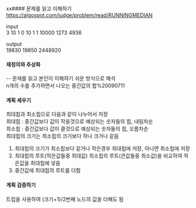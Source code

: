 xx#### 문제를 읽고 이해하기
https://algospot.com/judge/problem/read/RUNNINGMEDIAN

input</br>
3
10 1 0
10 1 1
10000 1273 4936


output</br>
19830
19850
2448920
 
#### 재정의와 추상화<br>
-- 문제를 읽고 본인이 이해하기 쉬운 방식으로 해석<br>
n개의 수를 추가하면서 나오는 중간값의 합%20090711 

#### 계획 세우기<br>
최대힙과 최소힙으로  다음과 같이 나누어서 저장<br>
최대힙 : 중간값보다 값이 작을것으로 예상되는 숫자들의 힙, 내림차순<br>
최소힙 : 중간값보다 값이 클것으로 예상되는 숫자들의 힙, 오름차순<br>
최대힙의 크기는 최소힙의 크기보다 하나 크거나 같음<br>
1. 최대힙의 크기가 최소힙보다 같거나 작은경우 최대힙에 저장, 아니면 최소힙에 저장<br>
2. 최대힙의 루트(작은값들중 최대값) 최소힙의 루트(큰값들중 최소값)을 비교하여 작은값을 최대힙에 넣음<br>
3. 중간값에 최대힙의 루트를 더함<br>

#### 계획 검증하기
트립을 사용하여 (크기+1)/2번째 노드의 값을 더해도 됨<br>
